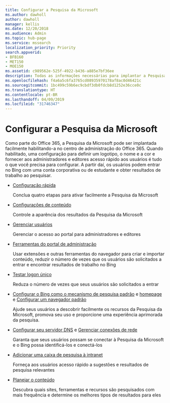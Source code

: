 ```yaml
---
title: Configurar a Pesquisa da Microsoft
ms.author: dawholl
author: dawholl
manager: kellis
ms.date: 12/20/2018
ms.audience: Admin
ms.topic: hub-page
ms.service: mssearch
localization_priority: Priority
search.appverid:
- BFB160
- MET150
- MOE150
ms.assetid: c989562e-525f-4922-b436-a885e7bf36ee
description: Todas as informações necessárias para implantar a Pesquisa da Microsoft para sua organização
ms.openlocfilehash: f4a6a5c6fa3765cd08935970178af8ac0d46421c
ms.sourcegitcommit: 1bc499c59b6ec9cbdf3db0fdcb8d1252e36cce0c
ms.translationtype: HT
ms.contentlocale: pt-BR
ms.lasthandoff: 04/09/2019
ms.locfileid: "31746347"
---
```

# <a name="set-up-microsoft-search"></a>Configurar a Pesquisa da Microsoft

Como parte do Office 365, a Pesquisa da Microsoft pode ser implantada facilmente habilitando-a no centro de administração do Office 365. Quando habilitado, uma configuração para definir um logotipo, o nome e a cor e fornecer aos administradores e editores acesso rápido aos usuários é tudo o que você precisa para configurar. A partir daí, os usuários podem entrar no Bing com uma conta corporativa ou de estudante e obter resultados de trabalho ao pesquisar.

- [Configuração rápida](quick-set-up.md)
    
    Conclua quatro etapas para ativar facilmente a Pesquisa da Microsoft

- [Configurações de conteúdo](content-settings.md)
    
    Controle a aparência dos resultados da Pesquisa da Microsoft
    
- [Gerenciar usuários](add-users.md)
    
    Gerenciar o acesso ao portal para administradores e editores
    
- [Ferramentas do portal de administração](admin-portal-tools.md)
    
    Usar extensões e outras ferramentas do navegador para criar e importar conteúdo, reduzir o número de vezes que os usuários são solicitados a entrar e encontrar resultados de trabalho no Bing
    
- [Testar logon único](test-single-sign-on.md)
    
    Reduza o número de vezes que seus usuários são solicitados a entrar
    
- [Configurar o Bing como o mecanismo de pesquisa padrão](set-default-search-engine.md) e [homepage](set-default-homepage.md) e [Configurar um navegador padrão](set-default-browser.md)
    
    Ajude seus usuários a descobrir facilmente os recursos da Pesquisa da Microsoft, promova seu uso e proporcione uma experiência aprimorada da pesquisa.
    
- [Configurar seu servidor DNS](advanced-dns-configuration.md) e [Gerenciar conexões de rede](manage-network-connections.md)
    
    Garanta que seus usuários possam se conectar à Pesquisa da Microsoft e o Bing possa identificá-los e conectá-los

- [Adicionar uma caixa de pesquisa à intranet](add-a-search-box-to-your-intranet-site.md)

    Forneça aos usuários acesso rápido a sugestões e resultados de pesquisa relevantes

- [Planejar o conteúdo](plan-your-content.md)
    
    Descubra quais sites, ferramentas e recursos são pesquisados com mais frequência e determine os melhores tipos de resultados para eles

  

